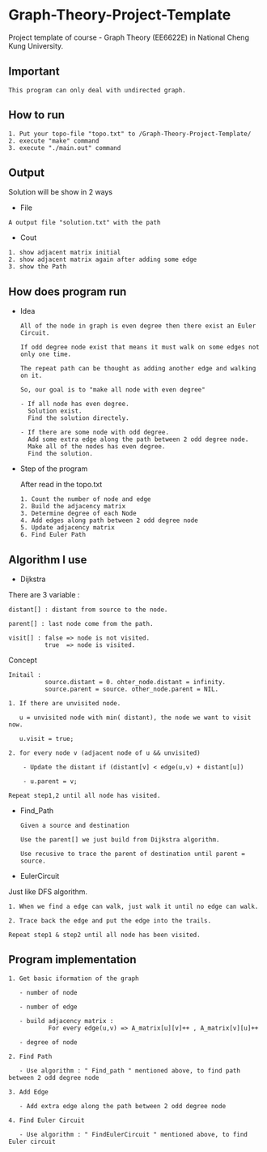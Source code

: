# Graph-Theory-Project-Template
Project template of course - Graph Theory (EE6622E) in National Cheng Kung University.

## Important

    This program can only deal with undirected graph.

## How to run

```
1. Put your topo-file "topo.txt" to /Graph-Theory-Project-Template/
2. execute "make" command
3. execute "./main.out" command
```



## Output

Solution will be show in 2 ways

* File
```
A output file "solution.txt" with the path
```

* Cout
```
1. show adjacent matrix initial
2. show adjacent matrix again after adding some edge
3. show the Path
```
## How does program run

* Idea

      All of the node in graph is even degree then there exist an Euler Circuit.

      If odd degree node exist that means it must walk on some edges not only one time.

      The repeat path can be thought as adding another edge and walking on it.

      So, our goal is to "make all node with even degree"

      - If all node has even degree. 
        Solution exist.
        Find the solution directely.

      - If there are some node with odd degree. 
        Add some extra edge along the path between 2 odd degree node.
        Make all of the nodes has even degree.
        Find the solution.
  

* Step of the program

  After read in the topo.txt

      1. Count the number of node and edge
      2. Build the adjacency matrix
      3. Determine degree of each Node
      4. Add edges along path between 2 odd degree node 
      5. Update adjacency matrix
      6. Find Euler Path

## Algorithm I use

* Dijkstra

There are 3 variable :

    distant[] : distant from source to the node.

    parent[] : last node come from the path.
    
    visit[] : false => node is not visited.
              true  => node is visited.
                        
Concept


    Initail : 
              source.distant = 0. ohter_node.distant = infinity.
              source.parent = source. other_node.parent = NIL.

    1. If there are unvisited node.

       u = unvisited node with min( distant), the node we want to visit now.

       u.visit = true;

    2. for every node v (adjacent node of u && unvisited)

        - Update the distant if (distant[v] < edge(u,v) + distant[u])

        - u.parent = v;

    Repeat step1,2 until all node has visited.


* Find_Path

      Given a source and destination
    
      Use the parent[] we just build from Dijkstra algorithm.
    
      Use recusive to trace the parent of destination until parent = source.

* EulerCircuit

Just like DFS algorithm.

    1. When we find a edge can walk, just walk it until no edge can walk.

    2. Trace back the edge and put the edge into the trails.

    Repeat step1 & step2 until all node has been visited.


## Program implementation

    1. Get basic iformation of the graph
    
       - number of node
       
       - number of edge
       
       - build adjacency matrix : 
               For every edge(u,v) => A_matrix[u][v]++ , A_matrix[v][u]++
               
       - degree of node
       
    2. Find Path
    
       - Use algorithm : " Find_path " mentioned above, to find path between 2 odd degree node
       
    3. Add Edge
    
       - Add extra edge along the path between 2 odd degree node
       
    4. Find Euler Circuit
    
       - Use algorithm : " FindEulerCircuit " mentioned above, to find Euler circuit
